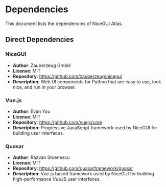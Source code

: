 # Dependencies

This document lists the dependencies of NiceGUI Atlas.

## Direct Dependencies

### NiceGUI

- **Author**: Zauberzeug GmbH
- **License**: MIT
- **Repository**: https://github.com/zauberzeug/nicegui
- **Description**: Web UI components for Python that are easy to use, look nice, and run in your browser.

### Vue.js

- **Author**: Evan You
- **License**: MIT
- **Repository**: https://github.com/vuejs/core
- **Description**: Progressive JavaScript framework used by NiceGUI for building user interfaces.

### Quasar

- **Author**: Razvan Stoenescu
- **License**: MIT
- **Repository**: https://github.com/quasarframework/quasar
- **Description**: Vue.js based framework used by NiceGUI for building high-performance VueJS user interfaces.
